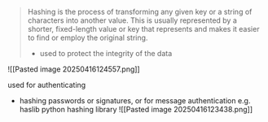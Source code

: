 >Hashing is the process of transforming any given key or a string of characters into another value. This is usually represented by a shorter, fixed-length value or key that represents and makes it easier to find or employ the original string.
>	- used to protect the integrity of the data 

![[Pasted image 20250416124557.png]]

used for authenticating 
- hashing passwords or signatures, or for message authentication e.g. haslib python hashing library 
  ![[Pasted image 20250416123438.png]]
